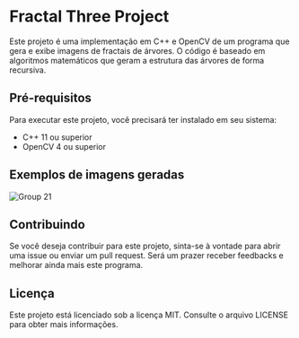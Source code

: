# **Fractal Three Project**

Este projeto é uma implementação em C++ e OpenCV de um programa que gera e exibe imagens de fractais de árvores. O código é baseado em algoritmos matemáticos que geram a estrutura das árvores de forma recursiva.

## **Pré-requisitos**

Para executar este projeto, você precisará ter instalado em seu sistema:

- C++ 11 ou superior
- OpenCV 4 ou superior

## **Exemplos de imagens geradas**

![Group 21](https://user-images.githubusercontent.com/60229463/233144154-87f6aaa8-6816-4a98-a8fe-1316368ed9e3.png)

## **Contribuindo**

Se você deseja contribuir para este projeto, sinta-se à vontade para abrir uma issue ou enviar um pull request. Será um prazer receber feedbacks e melhorar ainda mais este programa.

## **Licença**

Este projeto está licenciado sob a licença MIT. Consulte o arquivo LICENSE para obter mais informações.
